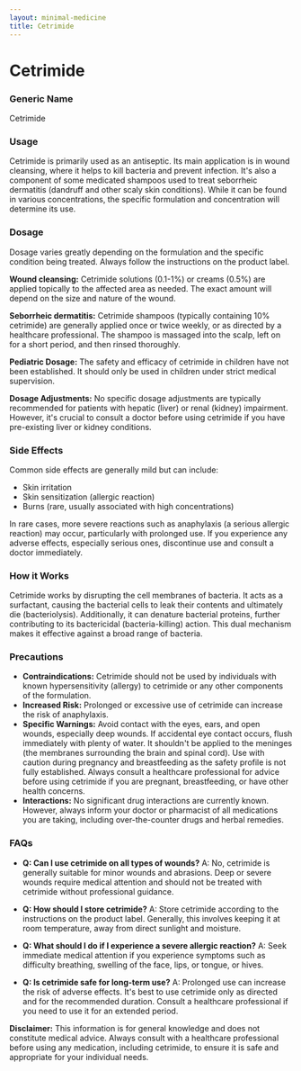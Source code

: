 ```yaml
---
layout: minimal-medicine
title: Cetrimide
---
```


# Cetrimide
### Generic Name
Cetrimide

### Usage
Cetrimide is primarily used as an antiseptic.  Its main application is in wound cleansing, where it helps to kill bacteria and prevent infection.  It's also a component of some medicated shampoos used to treat seborrheic dermatitis (dandruff and other scaly skin conditions). While it can be found in various concentrations, the specific formulation and concentration will determine its use.

### Dosage
Dosage varies greatly depending on the formulation and the specific condition being treated.  Always follow the instructions on the product label.

**Wound cleansing:**  Cetrimide solutions (0.1-1%) or creams (0.5%) are applied topically to the affected area as needed.  The exact amount will depend on the size and nature of the wound.

**Seborrheic dermatitis:**  Cetrimide shampoos (typically containing 10% cetrimide) are generally applied once or twice weekly, or as directed by a healthcare professional.  The shampoo is massaged into the scalp, left on for a short period, and then rinsed thoroughly.


**Pediatric Dosage:** The safety and efficacy of cetrimide in children have not been established.  It should only be used in children under strict medical supervision.

**Dosage Adjustments:** No specific dosage adjustments are typically recommended for patients with hepatic (liver) or renal (kidney) impairment. However, it's crucial to consult a doctor before using cetrimide if you have pre-existing liver or kidney conditions.


### Side Effects
Common side effects are generally mild but can include:

* Skin irritation
* Skin sensitization (allergic reaction)
* Burns (rare, usually associated with high concentrations)

In rare cases, more severe reactions such as anaphylaxis (a serious allergic reaction) may occur, particularly with prolonged use.  If you experience any adverse effects, especially serious ones, discontinue use and consult a doctor immediately.

### How it Works
Cetrimide works by disrupting the cell membranes of bacteria.  It acts as a surfactant, causing the bacterial cells to leak their contents and ultimately die (bacteriolysis).  Additionally, it can denature bacterial proteins, further contributing to its bactericidal (bacteria-killing) action. This dual mechanism makes it effective against a broad range of bacteria.

### Precautions
* **Contraindications:** Cetrimide should not be used by individuals with known hypersensitivity (allergy) to cetrimide or any other components of the formulation.
* **Increased Risk:** Prolonged or excessive use of cetrimide can increase the risk of anaphylaxis.
* **Specific Warnings:**  Avoid contact with the eyes, ears, and open wounds, especially deep wounds.  If accidental eye contact occurs, flush immediately with plenty of water.  It shouldn't be applied to the meninges (the membranes surrounding the brain and spinal cord).  Use with caution during pregnancy and breastfeeding as the safety profile is not fully established.  Always consult a healthcare professional for advice before using cetrimide if you are pregnant, breastfeeding, or have other health concerns.
* **Interactions:** No significant drug interactions are currently known. However, always inform your doctor or pharmacist of all medications you are taking, including over-the-counter drugs and herbal remedies.

### FAQs

* **Q: Can I use cetrimide on all types of wounds?** A: No, cetrimide is generally suitable for minor wounds and abrasions.  Deep or severe wounds require medical attention and should not be treated with cetrimide without professional guidance.

* **Q: How should I store cetrimide?** A: Store cetrimide according to the instructions on the product label.  Generally, this involves keeping it at room temperature, away from direct sunlight and moisture.

* **Q: What should I do if I experience a severe allergic reaction?** A: Seek immediate medical attention if you experience symptoms such as difficulty breathing, swelling of the face, lips, or tongue, or hives.


* **Q: Is cetrimide safe for long-term use?** A:  Prolonged use can increase the risk of adverse effects.  It's best to use cetrimide only as directed and for the recommended duration. Consult a healthcare professional if you need to use it for an extended period.


**Disclaimer:** This information is for general knowledge and does not constitute medical advice. Always consult with a healthcare professional before using any medication, including cetrimide, to ensure it is safe and appropriate for your individual needs.
